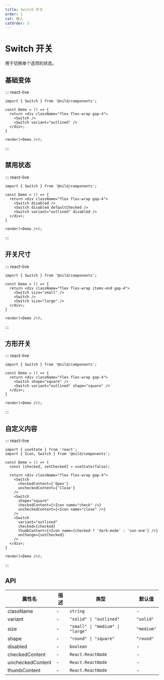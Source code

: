 ```yaml
---
title: Switch 开关
order: 1
cat: 输入
catOrder: 3
---
```


# Switch 开关

用于切换单个选项的状态。

## 基础变体

::: react-live
```tsx
import { Switch } from '@nild/components';

const Demo = () => {
  return <div className="flex flex-wrap gap-4">
    <Switch />
    <Switch variant="outlined" />
  </div>;
}

render(<Demo />);
```
:::

## 禁用状态

::: react-live
```tsx
import { Switch } from '@nild/components';

const Demo = () => {
  return <div className="flex flex-wrap gap-4">
    <Switch disabled />
    <Switch disabled defaultChecked />
    <Switch variant="outlined" disabled />
  </div>;
}

render(<Demo />);
```
:::

## 开关尺寸

::: react-live
```tsx
import { Switch } from '@nild/components';

const Demo = () => {
  return <div className="flex flex-wrap items-end gap-4">
    <Switch size="small" />
    <Switch />
    <Switch size="large" />
  </div>;
}

render(<Demo />);
```
:::

## 方形开关

::: react-live
```tsx
import { Switch } from '@nild/components';

const Demo = () => {
  return <div className="flex flex-wrap gap-4">
    <Switch shape="square" />
    <Switch variant="outlined" shape="square" />
  </div>;
}

render(<Demo />);
```
:::

## 自定义内容

::: react-live
```tsx
import { useState } from 'react';
import { Icon, Switch } from '@nild/components';

const Demo = () => {
  const [checked, setChecked] = useState(false);

  return <div className="flex flex-wrap gap-4">
    <Switch
      checkedContent={'Open'}
      uncheckedContent={'Close'}
    />
    <Switch
      shape="square"
      checkedContent={<Icon name="check" />}
      uncheckedContent={<Icon name="close" />}
    />
    <Switch
      variant="outlined"
      checked={checked}
      thumbContent={<Icon name={checked ? 'dark-mode' : 'sun-one'} />}
      onChange={setChecked}
    />
  </div>;
}

render(<Demo />);
```
:::

## API

| 属性名 | 描述 | 类型 | 默认值 |
| --- | --- | --- | --- |
| className | - | `string` | - |
| variant | - | `"solid" \| "outlined"` | `"solid"` |
| size | - | `"small" \| "medium" \| "large"` | `"medium"` |
| shape | - | `"round" \| "square"` | `"round"` |
| disabled | - | `boolean` | - |
| checkedContent | - | `React.ReactNode` | - |
| uncheckedContent | - | `React.ReactNode` | - |
| thumbContent | - | `React.ReactNode` | - |
